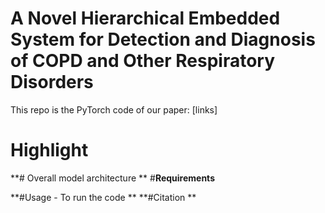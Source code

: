 # A Novel Hierarchical Embedded System for Detection and Diagnosis of COPD and Other Respiratory Disorders

This repo is the PyTorch code of our paper: [links]

# **Highlight**

**# Overall model architecture
**
#**Requirements**

**#Usage - To run the code 
**
**#Citation
**
